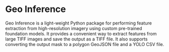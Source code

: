 # Geo Inference

Geo Inference is a light-weight Python package for performing feature extraction from high-resolution imagery using custom pre-trained foundation models. It provides a convenient way to extract features from large TIFF images and save the output as a TIFF file. It also supports converting the output mask to a polygon GeoJSON file and a YOLO CSV file.
